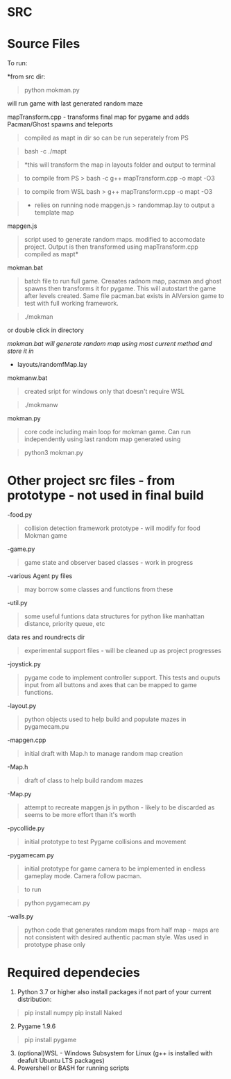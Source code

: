 # SRC


# Source Files


To run:

*from src dir:

> python mokman.py

will run game with last generated random maze


mapTransform.cpp - transforms final map for pygame and adds Pacman/Ghost spawns and teleports

>compiled as mapt in dir so can be run seperately from PS

>bash -c ./mapt

>*this will transform the map in layouts folder and output to terminal

>to compile from PS > bash -c g++ mapTransform.cpp -o mapt -O3 

>to compile from WSL bash > g++ mapTransform.cpp -o mapt -O3 

>* relies on running node mapgen.js > randommap.lay to output a template map 




mapgen.js 
>script used to generate random maps. modified to accomodate project.  Output is then transformed using mapTransform.cpp compiled as mapt*


mokman.bat

>batch file to run full game. Creaates radnom map, pacman and ghost spawns then transforms it for pygame. This will autostart the game after levels created. Same file pacman.bat exists in AIVersion game to test with full working framework.

>./mokman

or double click in directory

*mokman.bat will generate random map using most current method and store it in* 

-    layouts/randomfMap.lay


mokmanw.bat

>created sript for windows only that doesn't require WSL

>./mokmanw

mokman.py

>core code including main loop for mokman game.  Can run independently using last random map generated using 

>python3 mokman.py




# Other project src files - from prototype - not used in final build

-food.py

>collision detection framework prototype  - will modify for food Mokman game

-game.py

>game state and observer based classes - work in progress

-various Agent py files
>may borrow some classes and functions from these

-util.py
>some useful funtions data structures for python like manhattan distance, priority queue, etc

data res and roundrects dir
>experimental support files - will be cleaned up as project progresses

-joystick.py
>pygame code to implement controller support. This tests and ouputs input from all buttons and axes that can be mapped to game functions.

-layout.py
>python objects used to help build and populate mazes in pygamecam.pu

-mapgen.cpp

>initial draft with Map.h to manage random map creation

-Map.h 
>draft of class to help build random mazes

-Map.py  
>attempt to recreate mapgen.js in python - likely to be discarded as seems to be more effort than it's worth

-pycollide.py

>initial prototype to test Pygame collisions and movement

-pygamecam.py

>initial prototype for game camera to be implemented in endless gameplay mode.  Camera follow pacman.

>to run

>python pygamecam.py

-walls.py
>python code that generates random maps from half map - maps are not consistent with desired authentic pacman style.  Was used in prototype phase only


# Required dependecies
1. Python 3.7 or higher
also install packages if not part of your current distribution:
>pip install numpy
>pip install Naked

2. Pygame 1.9.6
>pip install pygame

3. (optional)WSL - Windows Subsystem for Linux (g++ is installed with deafult Ubuntu LTS packages)
4. Powershell or BASH for running scripts